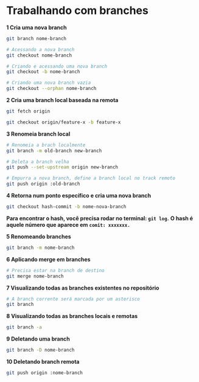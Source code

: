 # Trabalhando com branches

**1 Cria uma nova branch**
```bash
git branch nome-branch

# Acessando a nova branch
git checkout nome-branch 

# Criando e acessando uma nova branch
git checkout -b nome-branch 

# Criando uma nova branch vazia
git checkout --orphan nome-branch 
```

**2 Cria uma branch local baseada na remota**
```bash
git fetch origin 

git checkout origin/feature-x -b feature-x
```

**3 Renomeia branch local**
```bash
# Renomeia a brach localmente
git branch -m old-branch new-branch 

# Deleta a branch velha
git push --set-upstream origin new-branch

# Empurra a nova branch, define a branch local no track remoto
git push origin :old-branch  
```

**4 Retorna num ponto específico e cria uma nova branch**
```bash
git checkout hash-commit -b nome-nova-branch
```

**Para encontrar o hash, você precisa rodar no terminal: `git log`.**
**O hash é aquele número que aparece em `comit: xxxxxxx.`**

**5 Renomeando branches**
```bash
git branch -m nome-branch
```

**6 Aplicando merge em branches**
```bash
# Precisa estar na branch de destino
git merge nome-branch 
```

**7 Visualizando todas as branches existentes no repositório**
```bash
# A branch corrente será marcada por um asterisco
git branch 
```

**8 Visualizando todas as branches locais e remotas**
```bash
git branch -a
```

**9 Deletando uma branch**
```bash
git branch -D nome-branch
```

**10 Deletando branch remota**
```bash
git push origin :nome-branch
```
